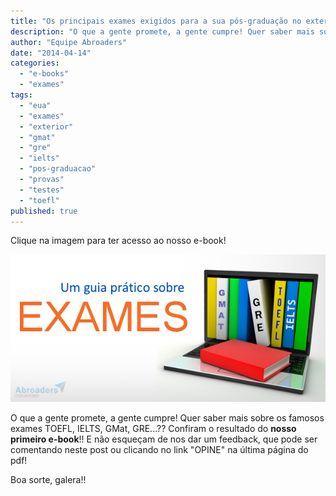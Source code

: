 ```yaml
---
title: "Os principais exames exigidos para a sua pós-graduação no exterior"
description: "O que a gente promete, a gente cumpre! Quer saber mais sobre os famosos exames TOEFL, IELTS, GMat, GRE? Confiram o resultado do nosso primeiro e-book. E não esqueçam de nos dar um feedback, que pode ser comentando neste post ou clicando no link "OPINE" na última página do pdf."
author: "Equipe Abroaders"
date: "2014-04-14"
categories: 
  - "e-books"
  - "exames"
tags: 
  - "eua"
  - "exames"
  - "exterior"
  - "gmat"
  - "gre"
  - "ielts"
  - "pos-graduacao"
  - "provas"
  - "testes"
  - "toefl"
published: true
---
```


Clique na imagem para ter acesso ao nosso e-book!

[![Clique na imagem para ter acesso ao nosso e-book!](/images/guiapratico.png)](/files/Ebook-Exames.pdf "E-book Exames")

O que a gente promete, a gente cumpre! Quer saber mais sobre os famosos exames TOEFL, IELTS, GMat, GRE...?? Confiram o resultado do **nosso primeiro e-book**!! E não esqueçam de nos dar um feedback, que pode ser comentando neste post ou clicando no link "OPINE" na última página do pdf!

Boa sorte, galera!!
